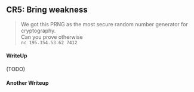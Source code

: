 ## CR5: Bring weakness

> We got this PRNG as the most secure random number generator for cryptography. <br>
> Can you prove otherwise <br>
> `nc 195.154.53.62 7412`

#### WriteUp

(TODO)

#### Another Writeup
